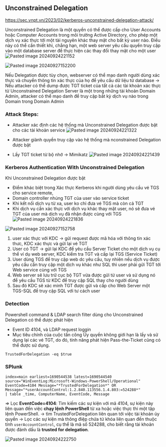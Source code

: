 ## Unconstrained Delegation
https://sec.vnpt.vn/2023/02/kerberos-unconstrained-delegation-attack/

Unconstrained Delegation là một quyền có thể được cấp cho User Accounts hoặc Computer Accounts trong môi trường Active Directory, cho phép một dịch vụ xác thực tới một tài nguyên khác thay mặt cho bất kỳ user nào. Điều này có thể cần thiết khi, chẳng hạn, một web server yêu cầu quyền truy cập vào một database server để thực hiện các thay đổi thay mặt cho một user
![Pasted image 20240924221152](https://github.com/user-attachments/assets/392d3b5f-0ac3-4c2d-81da-6e011e3bcefe)

![Pasted image 20240927152200](https://github.com/user-attachments/assets/d4d3acda-454d-4563-8d60-e2e1962c66e2)

Nếu Delegation được tùy chọn, webserver có thể mạo danh người dùng xác thực và chuyển thông tin xác thực của họ để yêu cầu dữ liệu từ database
-> Nếu attacker có thể dump được TGT ticket của tất cả các tài khoản xác thực từ Unconstrained Delegation Server là một trong những tài khoản Domain Admin, attacker có thể mạo danh để truy cập bất kỳ dịch vụ nào trong Domain trong Domain Admin 
### Attack Steps:
+ Attacker xác định các hệ thống  mà Unconstrained Delegation được bật cho các tài khoản service
![Pasted image 20240924221322](https://github.com/user-attachments/assets/b3c962cf-981d-45a7-b893-e781a7809216)

+ Attacker giành quyền truy cập vào hệ thống mà nconstrained Delegation được bật 
+ Lấy TGT ticket từ bộ nhớ -> Mimikatz
![Pasted image 20240924221439](https://github.com/user-attachments/assets/c2745b78-f2b0-4d4b-8d31-d93f4dce6e69)


### Kerberos Authentication With Unconstrained Delegation

Khi Unconstrained Delegation được bật
+ Điểm khác biệt trong Xác thực Kerberos khi người dùng yêu cầu vé TGS cho service remote, 
+ Domain controller nhúng TGT của user vào service ticket
+ Khi kết nối dịch vụ từ xa, user ko chỉ đưa vé TGS mà còn cả TGT 
+ Khi dịch vụ cần xác thực với dịch vụ khác thay mặt user, nó sẽ đưa vé TGT của user mà dịch vụ đã nhận được cùng với TGS
![Pasted image 20240924221836](https://github.com/user-attachments/assets/b005f303-dfa8-437a-a03b-84478b4d6d51)

![Pasted image 20240927152758](https://github.com/user-attachments/assets/b0e0e374-9bbe-4097-9899-9930821d2099)

1. user xác thực với KDC -> gửi request được mã hóa với thông tin xác thưc, KDC xác thực và gửi lại vé TGT
2. User có TGT -> gửi lại KDC để yêu cầu Server Ticket cho một dịch vụ cụ thể ví dụ web server, KDC kiểm tra TGT và cấp lại TGS (Service Ticket)
3. User dùng TGS để truy cập web dc yêu cầu, tuy nhiên nếu dịch vụ được yêu cầu cần truy cập một dịch vụ khác như SQL thì user phải gửi TGT tới Web service cùng với TGS
4. Web server sẽ lưu trữ cục bộ  TGT vừa được gửi từ user và sử dụng nó để yêu cầu TGS từ KDC để truy cập SQL thay cho người dùng
5. Sau đó KDC sẽ xác minh TGT được gửi và cấp cho Web Server một TGS-SQL để truy cập SQL với tư cách user


### Detection

Powershell command & LDAP search filter dùng cho Unconstrained Delegation có thể được phát hiện
+ Event ID 4104, và LDAP request loggin
+ Mục tiêu chính của cuộc tấn công Ủy quyền không giới hạn là lấy và sử dụng lại các vé TGT, do đó, tính năng phát hiện Pass-the-Ticket cũng có thể được sử dụng.
```
TrustedForDelegation -eq $true
```
### SPlunk

```shell-session
index=main earliest=1690544538 latest=1690544540 source="WinEventLog:Microsoft-Windows-PowerShell/Operational" EventCode=4104 Message="*TrustedForDelegation*" OR Message="*userAccountControl:1.2.840.113556.1.4.803:=524288*" 
| table _time, ComputerName, EventCode, Message
```
=> Lọc  **EventCode=4104**: Tìm kiếm các sự kiện với mã 4104, sự kiện này liên quan đến việc **chạy lệnh PowerShell** từ xa hoặc việc thực thi một tập lệnh PowerShell. -> tìm  TrustedForDelegation liên quan tới việc tài khoản ủy quyền  -> Lọc các sự kiện mà thông điệp chứa từ khóa liên quan đến thuộc tính `userAccountControl`, cụ thể là mã số 524288, cho biết rằng tài khoản được đánh dấu là **trusted for delegation**.

![Pasted image 20240924222750](https://github.com/user-attachments/assets/2aa6ea0b-5c3e-49f6-a3d0-6d0b6b833882)


